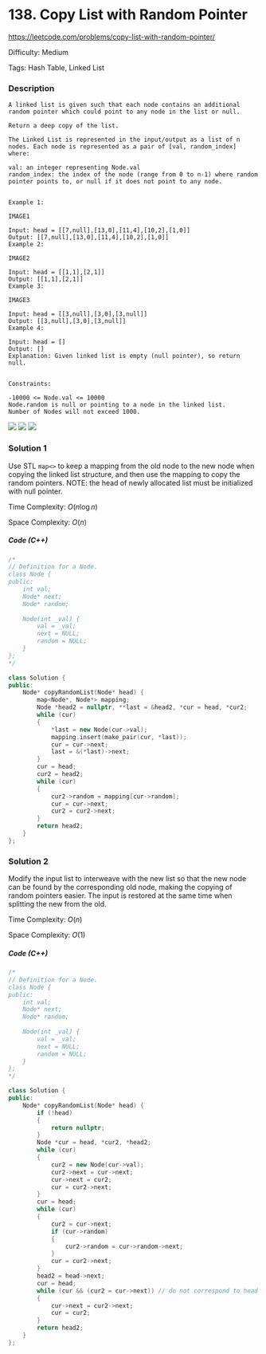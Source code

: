 # 138. Copy List with Random Pointer

<https://leetcode.com/problems/copy-list-with-random-pointer/>

Difficulty: Medium

Tags: Hash Table, Linked List

### Description
```plain
A linked list is given such that each node contains an additional random pointer which could point to any node in the list or null.

Return a deep copy of the list.

The Linked List is represented in the input/output as a list of n nodes. Each node is represented as a pair of [val, random_index] where:

val: an integer representing Node.val
random_index: the index of the node (range from 0 to n-1) where random pointer points to, or null if it does not point to any node.


Example 1:

IMAGE1

Input: head = [[7,null],[13,0],[11,4],[10,2],[1,0]]
Output: [[7,null],[13,0],[11,4],[10,2],[1,0]]
Example 2:

IMAGE2

Input: head = [[1,1],[2,1]]
Output: [[1,1],[2,1]]
Example 3:

IMAGE3

Input: head = [[3,null],[3,0],[3,null]]
Output: [[3,null],[3,0],[3,null]]
Example 4:

Input: head = []
Output: []
Explanation: Given linked list is empty (null pointer), so return null.


Constraints:

-10000 <= Node.val <= 10000
Node.random is null or pointing to a node in the linked list.
Number of Nodes will not exceed 1000.
```
![](https://assets.leetcode.com/uploads/2019/12/18/e1.png)
![](https://assets.leetcode.com/uploads/2019/12/18/e2.png)
![](https://assets.leetcode.com/uploads/2019/12/18/e3.png)

### Solution 1
Use STL `map<>` to keep a mapping from the old node to the new node when copying the linked list structure, and then use the mapping to copy the random pointers. NOTE: the head of newly allocated list must be initialized with null pointer.

Time Complexity: $O(n \log n)$

Space Complexity: $O(n)$

##### Code (C++)
```cpp
/*
// Definition for a Node.
class Node {
public:
    int val;
    Node* next;
    Node* random;
    
    Node(int _val) {
        val = _val;
        next = NULL;
        random = NULL;
    }
};
*/

class Solution {
public:
    Node* copyRandomList(Node* head) {
        map<Node*, Node*> mapping;
        Node *head2 = nullptr, **last = &head2, *cur = head, *cur2;
        while (cur)
        {
            *last = new Node(cur->val);
            mapping.insert(make_pair(cur, *last));
            cur = cur->next;
            last = &(*last)->next;
        }
        cur = head;
        cur2 = head2;
        while (cur)
        {
            cur2->random = mapping[cur->random];
            cur = cur->next;
            cur2 = cur2->next;
        }
        return head2;
    }
};
```

### Solution 2
Modify the input list to interweave with the new list so that the new node can be found by the corresponding old node, making the copying of random pointers easier. The input is restored at the same time when splitting the new from the old.

Time Complexity: $O(n)$

Space Complexity: $O(1)$

##### Code (C++)
```cpp
/*
// Definition for a Node.
class Node {
public:
    int val;
    Node* next;
    Node* random;
    
    Node(int _val) {
        val = _val;
        next = NULL;
        random = NULL;
    }
};
*/

class Solution {
public:
    Node* copyRandomList(Node* head) {
        if (!head)
        {
            return nullptr;
        }
        Node *cur = head, *cur2, *head2;
        while (cur)
        {
            cur2 = new Node(cur->val);
            cur2->next = cur->next;
            cur->next = cur2;
            cur = cur2->next;
        }
        cur = head;
        while (cur)
        {
            cur2 = cur->next;
            if (cur->random)
            {
                cur2->random = cur->random->next;
            }
            cur = cur2->next;
        }
        head2 = head->next;
        cur = head;
        while (cur && (cur2 = cur->next)) // do not correspond to head and head2
        {
            cur->next = cur2->next;
            cur = cur2;
        }
        return head2;
    }
};
```